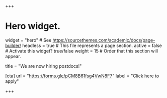 +++
# Hero widget.
widget = "hero"  # See https://sourcethemes.com/academic/docs/page-builder/
headless = true  # This file represents a page section.
active = false  # Activate this widget? true/false
weight = 15  # Order that this section will appear.

title = "We are now hiring postdocs!"


[cta]
url = "https://forms.gle/pCM8B61fsg4VwN8F7"
label = "Click here to apply"

+++
